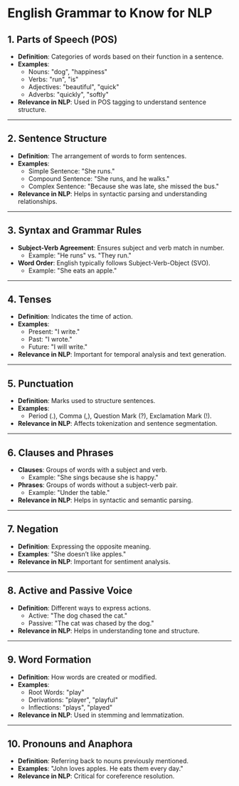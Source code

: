 # English Grammar to Know for NLP

## 1. Parts of Speech (POS)
- **Definition**: Categories of words based on their function in a sentence.
- **Examples**:
  - Nouns: "dog", "happiness"
  - Verbs: "run", "is"
  - Adjectives: "beautiful", "quick"
  - Adverbs: "quickly", "softly"
- **Relevance in NLP**: Used in POS tagging to understand sentence structure.

---

## 2. Sentence Structure
- **Definition**: The arrangement of words to form sentences.
- **Examples**:
  - Simple Sentence: "She runs."
  - Compound Sentence: "She runs, and he walks."
  - Complex Sentence: "Because she was late, she missed the bus."
- **Relevance in NLP**: Helps in syntactic parsing and understanding relationships.

---

## 3. Syntax and Grammar Rules
- **Subject-Verb Agreement**: Ensures subject and verb match in number.
  - Example: "He runs" vs. "They run."
- **Word Order**: English typically follows Subject-Verb-Object (SVO).
  - Example: "She eats an apple."

---

## 4. Tenses
- **Definition**: Indicates the time of action.
- **Examples**:
  - Present: "I write."
  - Past: "I wrote."
  - Future: "I will write."
- **Relevance in NLP**: Important for temporal analysis and text generation.

---

## 5. Punctuation
- **Definition**: Marks used to structure sentences.
- **Examples**:
  - Period (.), Comma (,), Question Mark (?), Exclamation Mark (!).
- **Relevance in NLP**: Affects tokenization and sentence segmentation.

---

## 6. Clauses and Phrases
- **Clauses**: Groups of words with a subject and verb.
  - Example: "She sings because she is happy."
- **Phrases**: Groups of words without a subject-verb pair.
  - Example: "Under the table."
- **Relevance in NLP**: Helps in syntactic and semantic parsing.

---

## 7. Negation
- **Definition**: Expressing the opposite meaning.
- **Examples**: "She doesn’t like apples."
- **Relevance in NLP**: Important for sentiment analysis.

---

## 8. Active and Passive Voice
- **Definition**: Different ways to express actions.
  - Active: "The dog chased the cat."
  - Passive: "The cat was chased by the dog."
- **Relevance in NLP**: Helps in understanding tone and structure.

---

## 9. Word Formation
- **Definition**: How words are created or modified.
- **Examples**:
  - Root Words: "play"
  - Derivations: "player", "playful"
  - Inflections: "plays", "played"
- **Relevance in NLP**: Used in stemming and lemmatization.

---

## 10. Pronouns and Anaphora
- **Definition**: Referring back to nouns previously mentioned.
- **Examples**: "John loves apples. He eats them every day."
- **Relevance in NLP**: Critical for coreference resolution.
